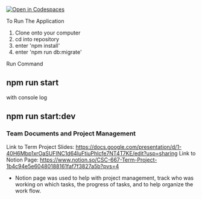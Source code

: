 [![Open in Codespaces](https://classroom.github.com/assets/launch-codespace-2972f46106e565e64193e422d61a12cf1da4916b45550586e14ef0a7c637dd04.svg)](https://classroom.github.com/open-in-codespaces?assignment_repo_id=18603620)

To Run The Application
1. Clone onto your computer
2. cd into repository
3. enter 'npm install'
4. enter 'npm run db:migrate'

Run Command

npm run start
-
with console log

npm run start:dev
-

### Team Documents and Project Management

Link to Term Project Slides: https://docs.google.com/presentation/d/1-40H6Mbp1xrOaSUFINC1d64luFtiuPhlcfe7NT4T7KE/edit?usp=sharing 
Link to Notion Page: https://www.notion.so/CSC-667-Term-Project-1b4c94e5e60480188161faf7f3827a5b?pvs=4

- Notion page was used to help with project management, track who was working on which tasks, the progress of tasks, and to help organize the work flow.

